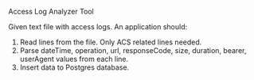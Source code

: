 Access Log Analyzer Tool

Given text file with access logs.
An application should:

1. Read lines from the file. Only ACS related lines needed.
2. Parse  dateTime, operation, url, responseCode, size, duration, bearer, userAgent values from each line.
3. Insert data to Postgres database.